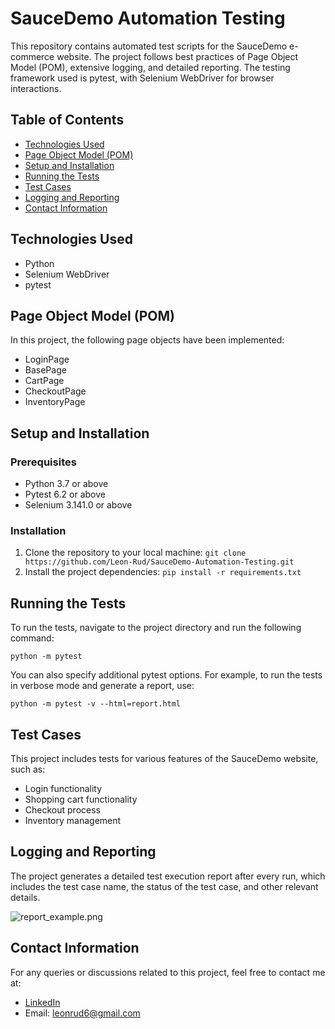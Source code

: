 # SauceDemo Automation Testing

This repository contains automated test scripts for the SauceDemo e-commerce website. The project follows best practices of Page Object Model (POM), extensive logging, and detailed reporting. The testing framework used is pytest, with Selenium WebDriver for browser interactions.

## Table of Contents

- [Technologies Used](#technologies-used)
- [Page Object Model (POM)](#page-object-model-pom)
- [Setup and Installation](#setup-and-installation)
- [Running the Tests](#running-the-tests)
- [Test Cases](#test-cases)
- [Logging and Reporting](#logging-and-reporting)
- [Contact Information](#contact-information)

## Technologies Used

- Python
- Selenium WebDriver
- pytest

## Page Object Model (POM)

In this project, the following page objects have been implemented:

- LoginPage
- BasePage
- CartPage
- CheckoutPage
- InventoryPage

## Setup and Installation

### Prerequisites
* Python 3.7 or above
* Pytest 6.2 or above
* Selenium 3.141.0 or above

### Installation
1. Clone the repository to your local machine: ```git clone https://github.com/Leon-Rud/SauceDemo-Automation-Testing.git```
2. Install the project dependencies: ```pip install -r requirements.txt```

## Running the Tests

To run the tests, navigate to the project directory and run the following command:

```python -m pytest```

You can also specify additional pytest options. For example, to run the tests in verbose mode and generate a report, use:

```python -m pytest -v --html=report.html```

## Test Cases

This project includes tests for various features of the SauceDemo website, such as:

- Login functionality
- Shopping cart functionality
- Checkout process
- Inventory management

## Logging and Reporting

The project generates a detailed test execution report after every run, which includes the test case name, the status of the test case, and other relevant details.

![report_example.png](Reports%2Freport_example.png)

## Contact Information

For any queries or discussions related to this project, feel free to contact me at:

- [LinkedIn](https://www.linkedin.com/in/leon-rudnitsky-027256105/)
- Email: leonrud6@gmail.com
